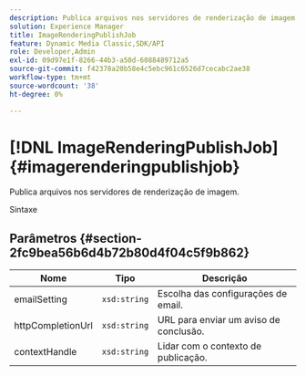 ```yaml
---
description: Publica arquivos nos servidores de renderização de imagem.
solution: Experience Manager
title: ImageRenderingPublishJob
feature: Dynamic Media Classic,SDK/API
role: Developer,Admin
exl-id: 09d97e1f-8266-44b3-a50d-6088489712a5
source-git-commit: f42378a20b58e4c5ebc961c6526d7cecabc2ae38
workflow-type: tm+mt
source-wordcount: '38'
ht-degree: 0%

---
```


# [!DNL ImageRenderingPublishJob]{#imagerenderingpublishjob}

Publica arquivos nos servidores de renderização de imagem.

Sintaxe

## Parâmetros {#section-2fc9bea56b6d4b72b80d4f04c5f9b862}

| Nome | Tipo | Descrição |
|---|---|---|
| emailSetting | `xsd:string` | Escolha das configurações de email. |
| httpCompletionUrl | `xsd:string` | URL para enviar um aviso de conclusão. |
| contextHandle | `xsd:string` | Lidar com o contexto de publicação. |
